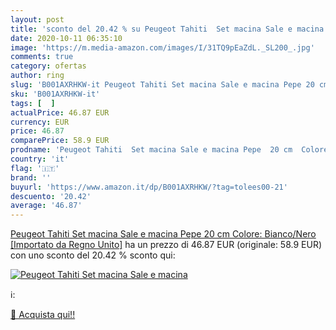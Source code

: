 ```yaml
---
layout: post
title: 'sconto del 20.42 % su Peugeot Tahiti  Set macina Sale e macina  '
date: 2020-10-11 06:35:10
image: 'https://m.media-amazon.com/images/I/31TQ9pEaZdL._SL200_.jpg'
comments: true
category: ofertas
author: ring
slug: 'B001AXRHKW-it Peugeot Tahiti Set macina Sale e macina Pepe 20 cm Colore:...'
sku: 'B001AXRHKW-it'
tags: [  ]
actualPrice: 46.87 EUR
currency: EUR
price: 46.87
comparePrice: 58.9 EUR
prodname: 'Peugeot Tahiti  Set macina Sale e macina Pepe  20 cm  Colore: Bianco/Nero [Importato da Regno Unito]'
country: 'it'
flag: '🇮🇹'
brand: ''
buyurl: 'https://www.amazon.it/dp/B001AXRHKW/?tag=tolees00-21'
descuento: '20.42'
average: '46.87'
---
```


[Peugeot Tahiti  Set macina Sale e macina Pepe  20 cm  Colore: Bianco/Nero [Importato da Regno Unito]](https://www.amazon.it/dp/B001AXRHKW/?tag=tolees00-21) ha un prezzo di 46.87 EUR (originale: 58.9 EUR) con uno sconto del 20.42 % sconto qui:

[![Peugeot Tahiti  Set macina Sale e macina](https://m.media-amazon.com/images/I/31TQ9pEaZdL._SL200_.jpg)](https://www.amazon.it/dp/B001AXRHKW/?tag=tolees00-21)

ℹ️:


[🛒 Acquista qui!!](https://www.amazon.it/dp/B001AXRHKW/?tag=tolees00-21)
